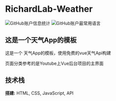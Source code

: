 # RichardLab-Weather
![GitHub账户信息统计](https://github-stats.ubrong.com/api?username=Richard233n&show_icons=true&theme=tokyonight)
![GitHub账户最常用语言](https://github-stats.ubrong.com/api/top-langs/?username=Richard233n&&theme=tokyonight)

## 这是一个天气App的模板 
这是一个 天气App的模板，使用免费的vue天气Api构建

页面分类参考的是Youtube上Vue后台项目的主界面
## 技术栈

**搭建:** HTML, CSS, JavaScript, API

